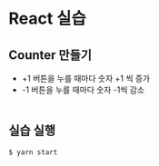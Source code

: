 # React 실습

## Counter 만들기

- +1 버튼을 누를 때마다 숫자 +1 씩 증가
- -1 버튼을 누를 때마다 숫자 -1씩 감소 
<br/><br/>

## 실습 실행
```
$ yarn start
```